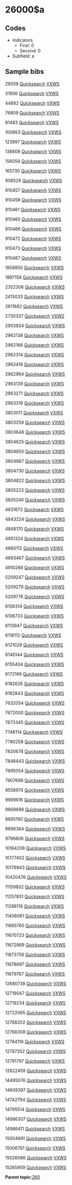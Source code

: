 # 26000$a

## Codes

-   Indicators
    -   First: 0
    -   Second: 0
-   Subfield: a

## Sample bibs

29059 [Quicksearch](https://search.library.yale.edu/catalog/29059) [VXWS](http://prodorbis.library.yale.edu:7014/vxws/GetHoldingsService?bibId=29059)

31906 [Quicksearch](https://search.library.yale.edu/catalog/31906) [VXWS](http://prodorbis.library.yale.edu:7014/vxws/GetHoldingsService?bibId=31906)

44882 [Quicksearch](https://search.library.yale.edu/catalog/44882) [VXWS](http://prodorbis.library.yale.edu:7014/vxws/GetHoldingsService?bibId=44882)

76809 [Quicksearch](https://search.library.yale.edu/catalog/76809) [VXWS](http://prodorbis.library.yale.edu:7014/vxws/GetHoldingsService?bibId=76809)

81483 [Quicksearch](https://search.library.yale.edu/catalog/81483) [VXWS](http://prodorbis.library.yale.edu:7014/vxws/GetHoldingsService?bibId=81483)

100863 [Quicksearch](https://search.library.yale.edu/catalog/100863) [VXWS](http://prodorbis.library.yale.edu:7014/vxws/GetHoldingsService?bibId=100863)

123897 [Quicksearch](https://search.library.yale.edu/catalog/123897) [VXWS](http://prodorbis.library.yale.edu:7014/vxws/GetHoldingsService?bibId=123897)

138808 [Quicksearch](https://search.library.yale.edu/catalog/138808) [VXWS](http://prodorbis.library.yale.edu:7014/vxws/GetHoldingsService?bibId=138808)

156059 [Quicksearch](https://search.library.yale.edu/catalog/156059) [VXWS](http://prodorbis.library.yale.edu:7014/vxws/GetHoldingsService?bibId=156059)

165730 [Quicksearch](https://search.library.yale.edu/catalog/165730) [VXWS](http://prodorbis.library.yale.edu:7014/vxws/GetHoldingsService?bibId=165730)

908528 [Quicksearch](https://search.library.yale.edu/catalog/908528) [VXWS](http://prodorbis.library.yale.edu:7014/vxws/GetHoldingsService?bibId=908528)

910457 [Quicksearch](https://search.library.yale.edu/catalog/910457) [VXWS](http://prodorbis.library.yale.edu:7014/vxws/GetHoldingsService?bibId=910457)

910458 [Quicksearch](https://search.library.yale.edu/catalog/910458) [VXWS](http://prodorbis.library.yale.edu:7014/vxws/GetHoldingsService?bibId=910458)

910461 [Quicksearch](https://search.library.yale.edu/catalog/910461) [VXWS](http://prodorbis.library.yale.edu:7014/vxws/GetHoldingsService?bibId=910461)

910465 [Quicksearch](https://search.library.yale.edu/catalog/910465) [VXWS](http://prodorbis.library.yale.edu:7014/vxws/GetHoldingsService?bibId=910465)

910466 [Quicksearch](https://search.library.yale.edu/catalog/910466) [VXWS](http://prodorbis.library.yale.edu:7014/vxws/GetHoldingsService?bibId=910466)

910472 [Quicksearch](https://search.library.yale.edu/catalog/910472) [VXWS](http://prodorbis.library.yale.edu:7014/vxws/GetHoldingsService?bibId=910472)

910473 [Quicksearch](https://search.library.yale.edu/catalog/910473) [VXWS](http://prodorbis.library.yale.edu:7014/vxws/GetHoldingsService?bibId=910473)

910487 [Quicksearch](https://search.library.yale.edu/catalog/910487) [VXWS](http://prodorbis.library.yale.edu:7014/vxws/GetHoldingsService?bibId=910487)

1858950 [Quicksearch](https://search.library.yale.edu/catalog/1858950) [VXWS](http://prodorbis.library.yale.edu:7014/vxws/GetHoldingsService?bibId=1858950)

1897158 [Quicksearch](https://search.library.yale.edu/catalog/1897158) [VXWS](http://prodorbis.library.yale.edu:7014/vxws/GetHoldingsService?bibId=1897158)

2352306 [Quicksearch](https://search.library.yale.edu/catalog/2352306) [VXWS](http://prodorbis.library.yale.edu:7014/vxws/GetHoldingsService?bibId=2352306)

2415033 [Quicksearch](https://search.library.yale.edu/catalog/2415033) [VXWS](http://prodorbis.library.yale.edu:7014/vxws/GetHoldingsService?bibId=2415033)

2611882 [Quicksearch](https://search.library.yale.edu/catalog/2611882) [VXWS](http://prodorbis.library.yale.edu:7014/vxws/GetHoldingsService?bibId=2611882)

2730337 [Quicksearch](https://search.library.yale.edu/catalog/2730337) [VXWS](http://prodorbis.library.yale.edu:7014/vxws/GetHoldingsService?bibId=2730337)

2903834 [Quicksearch](https://search.library.yale.edu/catalog/2903834) [VXWS](http://prodorbis.library.yale.edu:7014/vxws/GetHoldingsService?bibId=2903834)

2962138 [Quicksearch](https://search.library.yale.edu/catalog/2962138) [VXWS](http://prodorbis.library.yale.edu:7014/vxws/GetHoldingsService?bibId=2962138)

2962166 [Quicksearch](https://search.library.yale.edu/catalog/2962166) [VXWS](http://prodorbis.library.yale.edu:7014/vxws/GetHoldingsService?bibId=2962166)

2962314 [Quicksearch](https://search.library.yale.edu/catalog/2962314) [VXWS](http://prodorbis.library.yale.edu:7014/vxws/GetHoldingsService?bibId=2962314)

2962418 [Quicksearch](https://search.library.yale.edu/catalog/2962418) [VXWS](http://prodorbis.library.yale.edu:7014/vxws/GetHoldingsService?bibId=2962418)

2962964 [Quicksearch](https://search.library.yale.edu/catalog/2962964) [VXWS](http://prodorbis.library.yale.edu:7014/vxws/GetHoldingsService?bibId=2962964)

2963139 [Quicksearch](https://search.library.yale.edu/catalog/2963139) [VXWS](http://prodorbis.library.yale.edu:7014/vxws/GetHoldingsService?bibId=2963139)

2963271 [Quicksearch](https://search.library.yale.edu/catalog/2963271) [VXWS](http://prodorbis.library.yale.edu:7014/vxws/GetHoldingsService?bibId=2963271)

2963319 [Quicksearch](https://search.library.yale.edu/catalog/2963319) [VXWS](http://prodorbis.library.yale.edu:7014/vxws/GetHoldingsService?bibId=2963319)

3803011 [Quicksearch](https://search.library.yale.edu/catalog/3803011) [VXWS](http://prodorbis.library.yale.edu:7014/vxws/GetHoldingsService?bibId=3803011)

3803259 [Quicksearch](https://search.library.yale.edu/catalog/3803259) [VXWS](http://prodorbis.library.yale.edu:7014/vxws/GetHoldingsService?bibId=3803259)

3803648 [Quicksearch](https://search.library.yale.edu/catalog/3803648) [VXWS](http://prodorbis.library.yale.edu:7014/vxws/GetHoldingsService?bibId=3803648)

3804625 [Quicksearch](https://search.library.yale.edu/catalog/3804625) [VXWS](http://prodorbis.library.yale.edu:7014/vxws/GetHoldingsService?bibId=3804625)

3804650 [Quicksearch](https://search.library.yale.edu/catalog/3804650) [VXWS](http://prodorbis.library.yale.edu:7014/vxws/GetHoldingsService?bibId=3804650)

3804667 [Quicksearch](https://search.library.yale.edu/catalog/3804667) [VXWS](http://prodorbis.library.yale.edu:7014/vxws/GetHoldingsService?bibId=3804667)

3804730 [Quicksearch](https://search.library.yale.edu/catalog/3804730) [VXWS](http://prodorbis.library.yale.edu:7014/vxws/GetHoldingsService?bibId=3804730)

3804822 [Quicksearch](https://search.library.yale.edu/catalog/3804822) [VXWS](http://prodorbis.library.yale.edu:7014/vxws/GetHoldingsService?bibId=3804822)

3805223 [Quicksearch](https://search.library.yale.edu/catalog/3805223) [VXWS](http://prodorbis.library.yale.edu:7014/vxws/GetHoldingsService?bibId=3805223)

3805240 [Quicksearch](https://search.library.yale.edu/catalog/3805240) [VXWS](http://prodorbis.library.yale.edu:7014/vxws/GetHoldingsService?bibId=3805240)

4831672 [Quicksearch](https://search.library.yale.edu/catalog/4831672) [VXWS](http://prodorbis.library.yale.edu:7014/vxws/GetHoldingsService?bibId=4831672)

4843224 [Quicksearch](https://search.library.yale.edu/catalog/4843224) [VXWS](http://prodorbis.library.yale.edu:7014/vxws/GetHoldingsService?bibId=4843224)

4848170 [Quicksearch](https://search.library.yale.edu/catalog/4848170) [VXWS](http://prodorbis.library.yale.edu:7014/vxws/GetHoldingsService?bibId=4848170)

4851324 [Quicksearch](https://search.library.yale.edu/catalog/4851324) [VXWS](http://prodorbis.library.yale.edu:7014/vxws/GetHoldingsService?bibId=4851324)

4860112 [Quicksearch](https://search.library.yale.edu/catalog/4860112) [VXWS](http://prodorbis.library.yale.edu:7014/vxws/GetHoldingsService?bibId=4860112)

4893467 [Quicksearch](https://search.library.yale.edu/catalog/4893467) [VXWS](http://prodorbis.library.yale.edu:7014/vxws/GetHoldingsService?bibId=4893467)

4910288 [Quicksearch](https://search.library.yale.edu/catalog/4910288) [VXWS](http://prodorbis.library.yale.edu:7014/vxws/GetHoldingsService?bibId=4910288)

5209247 [Quicksearch](https://search.library.yale.edu/catalog/5209247) [VXWS](http://prodorbis.library.yale.edu:7014/vxws/GetHoldingsService?bibId=5209247)

5209279 [Quicksearch](https://search.library.yale.edu/catalog/5209279) [VXWS](http://prodorbis.library.yale.edu:7014/vxws/GetHoldingsService?bibId=5209279)

5209776 [Quicksearch](https://search.library.yale.edu/catalog/5209776) [VXWS](http://prodorbis.library.yale.edu:7014/vxws/GetHoldingsService?bibId=5209776)

6106314 [Quicksearch](https://search.library.yale.edu/catalog/6106314) [VXWS](http://prodorbis.library.yale.edu:7014/vxws/GetHoldingsService?bibId=6106314)

6106733 [Quicksearch](https://search.library.yale.edu/catalog/6106733) [VXWS](http://prodorbis.library.yale.edu:7014/vxws/GetHoldingsService?bibId=6106733)

6113947 [Quicksearch](https://search.library.yale.edu/catalog/6113947) [VXWS](http://prodorbis.library.yale.edu:7014/vxws/GetHoldingsService?bibId=6113947)

6118112 [Quicksearch](https://search.library.yale.edu/catalog/6118112) [VXWS](http://prodorbis.library.yale.edu:7014/vxws/GetHoldingsService?bibId=6118112)

6121028 [Quicksearch](https://search.library.yale.edu/catalog/6121028) [VXWS](http://prodorbis.library.yale.edu:7014/vxws/GetHoldingsService?bibId=6121028)

6146144 [Quicksearch](https://search.library.yale.edu/catalog/6146144) [VXWS](http://prodorbis.library.yale.edu:7014/vxws/GetHoldingsService?bibId=6146144)

6155404 [Quicksearch](https://search.library.yale.edu/catalog/6155404) [VXWS](http://prodorbis.library.yale.edu:7014/vxws/GetHoldingsService?bibId=6155404)

6172166 [Quicksearch](https://search.library.yale.edu/catalog/6172166) [VXWS](http://prodorbis.library.yale.edu:7014/vxws/GetHoldingsService?bibId=6172166)

6182626 [Quicksearch](https://search.library.yale.edu/catalog/6182626) [VXWS](http://prodorbis.library.yale.edu:7014/vxws/GetHoldingsService?bibId=6182626)

6182843 [Quicksearch](https://search.library.yale.edu/catalog/6182843) [VXWS](http://prodorbis.library.yale.edu:7014/vxws/GetHoldingsService?bibId=6182843)

7632054 [Quicksearch](https://search.library.yale.edu/catalog/7632054) [VXWS](http://prodorbis.library.yale.edu:7014/vxws/GetHoldingsService?bibId=7632054)

7672000 [Quicksearch](https://search.library.yale.edu/catalog/7672000) [VXWS](http://prodorbis.library.yale.edu:7014/vxws/GetHoldingsService?bibId=7672000)

7673345 [Quicksearch](https://search.library.yale.edu/catalog/7673345) [VXWS](http://prodorbis.library.yale.edu:7014/vxws/GetHoldingsService?bibId=7673345)

7746114 [Quicksearch](https://search.library.yale.edu/catalog/7746114) [VXWS](http://prodorbis.library.yale.edu:7014/vxws/GetHoldingsService?bibId=7746114)

7780258 [Quicksearch](https://search.library.yale.edu/catalog/7780258) [VXWS](http://prodorbis.library.yale.edu:7014/vxws/GetHoldingsService?bibId=7780258)

7820678 [Quicksearch](https://search.library.yale.edu/catalog/7820678) [VXWS](http://prodorbis.library.yale.edu:7014/vxws/GetHoldingsService?bibId=7820678)

7848443 [Quicksearch](https://search.library.yale.edu/catalog/7848443) [VXWS](http://prodorbis.library.yale.edu:7014/vxws/GetHoldingsService?bibId=7848443)

7895054 [Quicksearch](https://search.library.yale.edu/catalog/7895054) [VXWS](http://prodorbis.library.yale.edu:7014/vxws/GetHoldingsService?bibId=7895054)

7907699 [Quicksearch](https://search.library.yale.edu/catalog/7907699) [VXWS](http://prodorbis.library.yale.edu:7014/vxws/GetHoldingsService?bibId=7907699)

9558974 [Quicksearch](https://search.library.yale.edu/catalog/9558974) [VXWS](http://prodorbis.library.yale.edu:7014/vxws/GetHoldingsService?bibId=9558974)

9669616 [Quicksearch](https://search.library.yale.edu/catalog/9669616) [VXWS](http://prodorbis.library.yale.edu:7014/vxws/GetHoldingsService?bibId=9669616)

9669688 [Quicksearch](https://search.library.yale.edu/catalog/9669688) [VXWS](http://prodorbis.library.yale.edu:7014/vxws/GetHoldingsService?bibId=9669688)

9695190 [Quicksearch](https://search.library.yale.edu/catalog/9695190) [VXWS](http://prodorbis.library.yale.edu:7014/vxws/GetHoldingsService?bibId=9695190)

9696364 [Quicksearch](https://search.library.yale.edu/catalog/9696364) [VXWS](http://prodorbis.library.yale.edu:7014/vxws/GetHoldingsService?bibId=9696364)

9796806 [Quicksearch](https://search.library.yale.edu/catalog/9796806) [VXWS](http://prodorbis.library.yale.edu:7014/vxws/GetHoldingsService?bibId=9796806)

10164208 [Quicksearch](https://search.library.yale.edu/catalog/10164208) [VXWS](http://prodorbis.library.yale.edu:7014/vxws/GetHoldingsService?bibId=10164208)

10177402 [Quicksearch](https://search.library.yale.edu/catalog/10177402) [VXWS](http://prodorbis.library.yale.edu:7014/vxws/GetHoldingsService?bibId=10177402)

10179943 [Quicksearch](https://search.library.yale.edu/catalog/10179943) [VXWS](http://prodorbis.library.yale.edu:7014/vxws/GetHoldingsService?bibId=10179943)

10420476 [Quicksearch](https://search.library.yale.edu/catalog/10420476) [VXWS](http://prodorbis.library.yale.edu:7014/vxws/GetHoldingsService?bibId=10420476)

11159802 [Quicksearch](https://search.library.yale.edu/catalog/11159802) [VXWS](http://prodorbis.library.yale.edu:7014/vxws/GetHoldingsService?bibId=11159802)

11257831 [Quicksearch](https://search.library.yale.edu/catalog/11257831) [VXWS](http://prodorbis.library.yale.edu:7014/vxws/GetHoldingsService?bibId=11257831)

11288116 [Quicksearch](https://search.library.yale.edu/catalog/11288116) [VXWS](http://prodorbis.library.yale.edu:7014/vxws/GetHoldingsService?bibId=11288116)

11406061 [Quicksearch](https://search.library.yale.edu/catalog/11406061) [VXWS](http://prodorbis.library.yale.edu:7014/vxws/GetHoldingsService?bibId=11406061)

11665765 [Quicksearch](https://search.library.yale.edu/catalog/11665765) [VXWS](http://prodorbis.library.yale.edu:7014/vxws/GetHoldingsService?bibId=11665765)

11670723 [Quicksearch](https://search.library.yale.edu/catalog/11670723) [VXWS](http://prodorbis.library.yale.edu:7014/vxws/GetHoldingsService?bibId=11670723)

11672869 [Quicksearch](https://search.library.yale.edu/catalog/11672869) [VXWS](http://prodorbis.library.yale.edu:7014/vxws/GetHoldingsService?bibId=11672869)

11673758 [Quicksearch](https://search.library.yale.edu/catalog/11673758) [VXWS](http://prodorbis.library.yale.edu:7014/vxws/GetHoldingsService?bibId=11673758)

11678697 [Quicksearch](https://search.library.yale.edu/catalog/11678697) [VXWS](http://prodorbis.library.yale.edu:7014/vxws/GetHoldingsService?bibId=11678697)

11679767 [Quicksearch](https://search.library.yale.edu/catalog/11679767) [VXWS](http://prodorbis.library.yale.edu:7014/vxws/GetHoldingsService?bibId=11679767)

12680738 [Quicksearch](https://search.library.yale.edu/catalog/12680738) [VXWS](http://prodorbis.library.yale.edu:7014/vxws/GetHoldingsService?bibId=12680738)

12719047 [Quicksearch](https://search.library.yale.edu/catalog/12719047) [VXWS](http://prodorbis.library.yale.edu:7014/vxws/GetHoldingsService?bibId=12719047)

12719234 [Quicksearch](https://search.library.yale.edu/catalog/12719234) [VXWS](http://prodorbis.library.yale.edu:7014/vxws/GetHoldingsService?bibId=12719234)

12722065 [Quicksearch](https://search.library.yale.edu/catalog/12722065) [VXWS](http://prodorbis.library.yale.edu:7014/vxws/GetHoldingsService?bibId=12722065)

12768202 [Quicksearch](https://search.library.yale.edu/catalog/12768202) [VXWS](http://prodorbis.library.yale.edu:7014/vxws/GetHoldingsService?bibId=12768202)

12768308 [Quicksearch](https://search.library.yale.edu/catalog/12768308) [VXWS](http://prodorbis.library.yale.edu:7014/vxws/GetHoldingsService?bibId=12768308)

12784119 [Quicksearch](https://search.library.yale.edu/catalog/12784119) [VXWS](http://prodorbis.library.yale.edu:7014/vxws/GetHoldingsService?bibId=12784119)

12787352 [Quicksearch](https://search.library.yale.edu/catalog/12787352) [VXWS](http://prodorbis.library.yale.edu:7014/vxws/GetHoldingsService?bibId=12787352)

12791797 [Quicksearch](https://search.library.yale.edu/catalog/12791797) [VXWS](http://prodorbis.library.yale.edu:7014/vxws/GetHoldingsService?bibId=12791797)

12822459 [Quicksearch](https://search.library.yale.edu/catalog/12822459) [VXWS](http://prodorbis.library.yale.edu:7014/vxws/GetHoldingsService?bibId=12822459)

14495076 [Quicksearch](https://search.library.yale.edu/catalog/14495076) [VXWS](http://prodorbis.library.yale.edu:7014/vxws/GetHoldingsService?bibId=14495076)

14609397 [Quicksearch](https://search.library.yale.edu/catalog/14609397) [VXWS](http://prodorbis.library.yale.edu:7014/vxws/GetHoldingsService?bibId=14609397)

14742794 [Quicksearch](https://search.library.yale.edu/catalog/14742794) [VXWS](http://prodorbis.library.yale.edu:7014/vxws/GetHoldingsService?bibId=14742794)

14795514 [Quicksearch](https://search.library.yale.edu/catalog/14795514) [VXWS](http://prodorbis.library.yale.edu:7014/vxws/GetHoldingsService?bibId=14795514)

14986307 [Quicksearch](https://search.library.yale.edu/catalog/14986307) [VXWS](http://prodorbis.library.yale.edu:7014/vxws/GetHoldingsService?bibId=14986307)

14986411 [Quicksearch](https://search.library.yale.edu/catalog/14986411) [VXWS](http://prodorbis.library.yale.edu:7014/vxws/GetHoldingsService?bibId=14986411)

15004691 [Quicksearch](https://search.library.yale.edu/catalog/15004691) [VXWS](http://prodorbis.library.yale.edu:7014/vxws/GetHoldingsService?bibId=15004691)

15006761 [Quicksearch](https://search.library.yale.edu/catalog/15006761) [VXWS](http://prodorbis.library.yale.edu:7014/vxws/GetHoldingsService?bibId=15006761)

15026086 [Quicksearch](https://search.library.yale.edu/catalog/15026086) [VXWS](http://prodorbis.library.yale.edu:7014/vxws/GetHoldingsService?bibId=15026086)

15265959 [Quicksearch](https://search.library.yale.edu/catalog/15265959) [VXWS](http://prodorbis.library.yale.edu:7014/vxws/GetHoldingsService?bibId=15265959)

**Parent topic:**[260](../../tags/260/260.md)

